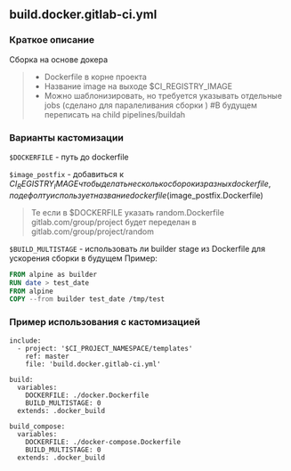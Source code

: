 ## build.docker.gitlab-ci.yml

### Краткое описание
Сборка на основе докера

>- Dockerfile в корне проекта
>- Название image на выходе $CI_REGISTRY_IMAGE
>- Можно шаблонизировать, но требуется указывать отдельные jobs (сделано для паралеливания сборки ) #В будущем переписать на child pipelines/buildah

### Варианты кастомизации

```$DOCKERFILE``` - путь до dockerfile

```$image_postfix``` - добавиться к $CI_REGISTRY_IMAGE чтобы делать несколько сборок из разных dockerfile, по дефолту использует название dockerfile ($image_postfix.Dockerfile)
>Те если в $DOCKERFILE указать random.Dockerfile gitlab.com/group/project будет переделан в gitlab.com/group/project/random

```$BUILD_MULTISTAGE```  - использовать ли builder stage из Dockerfile для ускорения сборки в будущем
Пример:
```Dockerfile
FROM alpine as builder
RUN date > test_date
FROM alpine
COPY --from builder test_date /tmp/test
```

### Пример использования с кастомизацией
```
include:
  - project: '$CI_PROJECT_NAMESPACE/templates'
    ref: master
    file: 'build.docker.gitlab-ci.yml'

build:
  variables:
    DOCKERFILE: ./docker.Dockerfile
    BUILD_MULTISTAGE: 0
  extends: .docker_build

build_compose:
  variables:
    DOCKERFILE: ./docker-compose.Dockerfile
    BUILD_MULTISTAGE: 0
  extends: .docker_build
```
